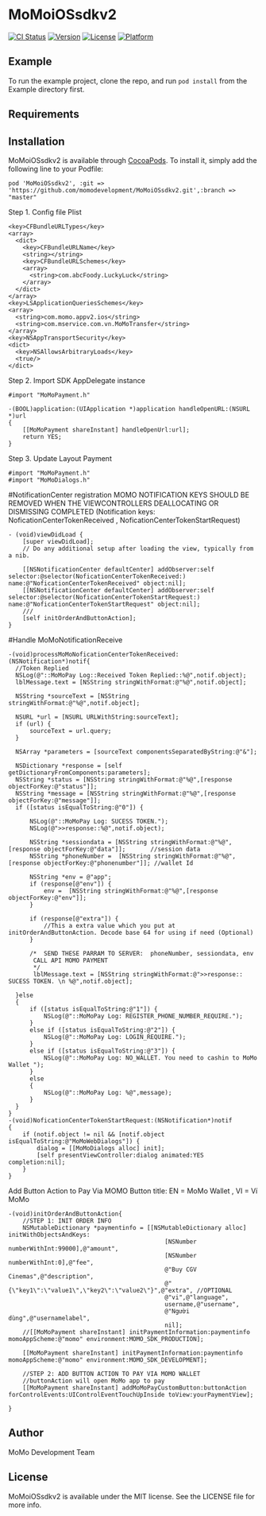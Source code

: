 # MoMoiOSsdkv2

[![CI Status](http://img.shields.io/travis/momodevelopment/MoMoiOSsdkv2.svg?style=flat)](https://travis-ci.org/momodevelopment/MoMoiOSsdkv2)
[![Version](https://img.shields.io/cocoapods/v/MoMoiOSsdkv2.svg?style=flat)](http://cocoapods.org/pods/MoMoiOSsdkv2)
[![License](https://img.shields.io/cocoapods/l/MoMoiOSsdkv2.svg?style=flat)](http://cocoapods.org/pods/MoMoiOSsdkv2)
[![Platform](https://img.shields.io/cocoapods/p/MoMoiOSsdkv2.svg?style=flat)](http://cocoapods.org/pods/MoMoiOSsdkv2)

## Example

To run the example project, clone the repo, and run `pod install` from the Example directory first.

## Requirements

## Installation

MoMoiOSsdkv2 is available through [CocoaPods](http://cocoapods.org). To install
it, simply add the following line to your Podfile:

```
pod 'MoMoiOSsdkv2', :git => 'https://github.com/momodevelopment/MoMoiOSsdkv2.git',:branch => "master"
```

Step 1. Config file Plist
```
<key>CFBundleURLTypes</key>
<array>
  <dict>
    <key>CFBundleURLName</key>
    <string></string>
    <key>CFBundleURLSchemes</key>
    <array>
      <string>com.abcFoody.LuckyLuck</string>
    </array>
  </dict>
</array>
<key>LSApplicationQueriesSchemes</key>
<array>
  <string>com.momo.appv2.ios</string>
  <string>com.mservice.com.vn.MoMoTransfer</string>
</array>
<key>NSAppTransportSecurity</key>
<dict>
  <key>NSAllowsArbitraryLoads</key>
  <true/>
</dict>
```
Step 2. Import SDK
AppDelegate instance
```
#import "MoMoPayment.h"

-(BOOL)application:(UIApplication *)application handleOpenURL:(NSURL *)url
{
    [[MoMoPayment shareInstant] handleOpenUrl:url];
    return YES;
}
```

Step 3. Update Layout Payment
```
#import "MoMoPayment.h"
#import "MoMoDialogs.h"
```

#NotificationCenter registration
MOMO NOTIFICATION KEYS SHOULD BE REMOVED WHEN THE VIEWCONTROLLERS DEALLOCATING OR DISMISSING COMPLETED
(Notification keys: NoficationCenterTokenReceived , NoficationCenterTokenStartRequest)
```
- (void)viewDidLoad {
    [super viewDidLoad];
    // Do any additional setup after loading the view, typically from a nib.

    [[NSNotificationCenter defaultCenter] addObserver:self selector:@selector(NoficationCenterTokenReceived:) name:@"NoficationCenterTokenReceived" object:nil];
    [[NSNotificationCenter defaultCenter] addObserver:self selector:@selector(NoficationCenterTokenStartRequest:) name:@"NoficationCenterTokenStartRequest" object:nil];
    ///
    [self initOrderAndButtonAction];
}
```
#Handle MoMoNotificationReceive
```
-(void)processMoMoNoficationCenterTokenReceived:(NSNotification*)notif{
  //Token Replied
  NSLog(@"::MoMoPay Log::Received Token Replied::%@",notif.object);
  lblMessage.text = [NSString stringWithFormat:@"%@",notif.object];

  NSString *sourceText = [NSString stringWithFormat:@"%@",notif.object];

  NSURL *url = [NSURL URLWithString:sourceText];
  if (url) {
      sourceText = url.query;
  }

  NSArray *parameters = [sourceText componentsSeparatedByString:@"&"];

  NSDictionary *response = [self getDictionaryFromComponents:parameters];
  NSString *status = [NSString stringWithFormat:@"%@",[response objectForKey:@"status"]];
  NSString *message = [NSString stringWithFormat:@"%@",[response objectForKey:@"message"]];
  if ([status isEqualToString:@"0"]) {

      NSLog(@"::MoMoPay Log: SUCESS TOKEN.");
      NSLog(@">>response::%@",notif.object);

      NSString *sessiondata = [NSString stringWithFormat:@"%@",[response objectForKey:@"data"]];       //session data
      NSString *phoneNumber =  [NSString stringWithFormat:@"%@",[response objectForKey:@"phonenumber"]]; //wallet Id

      NSString *env = @"app";
      if (response[@"env"]) {
          env =  [NSString stringWithFormat:@"%@",[response objectForKey:@"env"]];
      }

      if (response[@"extra"]) {
          //This a extra value which you put at initOrderAndButtonAction. Decode base 64 for using if need (Optional)
      }

      /*  SEND THESE PARRAM TO SERVER:  phoneNumber, sessiondata, env
       CALL API MOMO PAYMENT
       */
       lblMessage.text = [NSString stringWithFormat:@">>response:: SUCESS TOKEN. \n %@",notif.object];

  }else
  {
      if ([status isEqualToString:@"1"]) {
          NSLog(@"::MoMoPay Log: REGISTER_PHONE_NUMBER_REQUIRE.");
      }
      else if ([status isEqualToString:@"2"]) {
          NSLog(@"::MoMoPay Log: LOGIN_REQUIRE.");
      }
      else if ([status isEqualToString:@"3"]) {
          NSLog(@"::MoMoPay Log: NO_WALLET. You need to cashin to MoMo Wallet ");
      }
      else
      {
          NSLog(@"::MoMoPay Log: %@",message);
      }
  }
}
-(void)NoficationCenterTokenStartRequest:(NSNotification*)notif
{
    if (notif.object != nil && [notif.object isEqualToString:@"MoMoWebDialogs"]) {
        dialog = [[MoMoDialogs alloc] init];
        [self presentViewController:dialog animated:YES completion:nil];
    }
}
```
Add Button Action to Pay Via MOMO
Button title: EN = MoMo Wallet , VI = Ví MoMo
```
-(void)initOrderAndButtonAction{
    //STEP 1: INIT ORDER INFO
    NSMutableDictionary *paymentinfo = [[NSMutableDictionary alloc] initWithObjectsAndKeys:
                                            [NSNumber numberWithInt:99000],@"amount",
                                            [NSNumber numberWithInt:0],@"fee",
                                            @"Buy CGV Cinemas",@"description",
                                            @"{\"key1\":\"value1\",\"key2\":\"value2\"}",@"extra", //OPTIONAL
                                            @"vi",@"language",
                                            username,@"username",
                                            @"Người dùng",@"usernamelabel",
                                            nil];
    //[[MoMoPayment shareInstant] initPaymentInformation:paymentinfo momoAppScheme:@"momo" environment:MOMO_SDK_PRODUCTION];
    
    [[MoMoPayment shareInstant] initPaymentInformation:paymentinfo momoAppScheme:@"momo" environment:MOMO_SDK_DEVELOPMENT];

    //STEP 2: ADD BUTTON ACTION TO PAY VIA MOMO WALLET
    //buttonAction will open MoMo app to pay
    [[MoMoPayment shareInstant] addMoMoPayCustomButton:buttonAction forControlEvents:UIControlEventTouchUpInside toView:yourPaymentView];

}
```

## Author

MoMo Development Team

## License

MoMoiOSsdkv2 is available under the MIT license. See the LICENSE file for more info.
